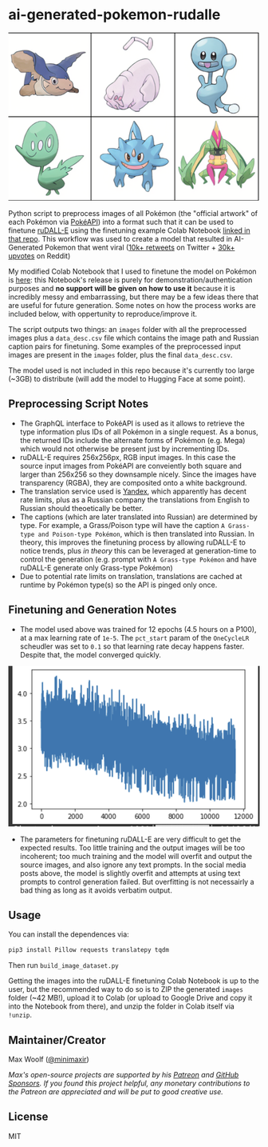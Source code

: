 # ai-generated-pokemon-rudalle

![](example.png)

Python script to preprocess images of all Pokémon (the "official artwork" of each Pokémon via [PokéAPI](https://pokeapi.co)) into a format such that it can be used to finetune [ruDALL-E](https://github.com/sberbank-ai/ru-dalle) using the finetuning example Colab Notebook [linked in that repo](https://colab.research.google.com/drive/1Tb7J4PvvegWOybPfUubl5O7m5I24CBg5?usp=sharing). This workflow was used to create a model that resulted in AI-Generated Pokemon that went viral ([10k+ retweets](https://twitter.com/minimaxir/status/1470913487085785089) on Twitter + [30k+ upvotes](https://www.reddit.com/r/pokemon/comments/rgmyxp/i_trained_an_ai_on_all_the_official_pokemon/) on Reddit)

My modified Colab Notebook that I used to finetune the model on Pokémon is [here](https://colab.research.google.com/drive/1EnDbU9iUoQ_NmMc69HO29xmbKBxpdzJ7?usp=sharing): this Notebook's release is purely for demonstration/authentication purposes and **no support will be given on how to use it** because it is incredibly messy and embarrassing, but there may be a few ideas there that are useful for future generation. Some notes on how the process works are included below, with oppertunity to reproduce/improve it.

The script outputs two things: an `images` folder with all the preprocessed images plus a `data_desc.csv` file which contains the image path and Russian caption pairs for finetuning. Some examples of the preprocessed input images are present in the `images` folder, plus the final `data_desc.csv`.

The model used is not included in this repo because it's currently too large (~3GB) to distribute (will add the model to Hugging Face at some point).

## Preprocessing Script Notes

- The GraphQL interface to PokéAPI is used as it allows to retrieve the type information plus IDs of all Pokémon in a single request. As a bonus, the returned IDs include the alternate forms of Pokémon (e.g. Mega) which would not otherwise be present just by incrementing IDs.
- ruDALL-E requires 256x256px, RGB input images. In this case the source input images from PokéAPI are conveiently both square and larger than 256x256 so they downsample nicely. Since the images have transparency (RGBA), they are composited onto a white background.
- The translation service used is [Yandex](https://translate.yandex.com), which apparently has decent rate limits, plus as a Russian company the translations from English to Russian should theoetically be better.
- The captions (which are later translated into Russian) are determined by type. For example, a Grass/Poison type will have the caption `A Grass-type and Poison-type Pokémon`, which is then translated into Russian. In theory, this improves the finetuning process by allowing ruDALL-E to notice trends, plus _in theory_ this can be leveraged at generation-time to control the generation (e.g. prompt with `A Grass-type Pokémon` and have ruDALL-E generate only Grass-type Pokémon)
- Due to potential rate limits on translation, translations are cached at runtime by Pokémon type(s) so the API is pinged only once.

## Finetuning and Generation Notes

- The model used above was trained for 12 epochs (4.5 hours on a P100), at a max learning rate of `1e-5`. The `pct_start` param of the `OneCycleLR` scheudler was set to `0.1` so that learning rate decay happens faster. Despite that, the model converged quickly.

![](lr.png)

- The parameters for finetuning ruDALL-E are very difficult to get the expected results. Too little training and the output images will be too incoherent; too much training and the model will overfit and output the source images, and also ignore any text prompts. In the social media posts above, the model is slightly overfit and attempts at using text prompts to control generation failed. But overfitting is not necessairly a bad thing as long as it avoids verbatim output.

## Usage

You can install the dependences via:

```sh
pip3 install Pillow requests translatepy tqdm
```

Then run `build_image_dataset.py`

Getting the images into the ruDALL-E finetuning Colab Notebook is up to the user, but the recommended way to do so is to ZIP the generated `images` folder (~42 MB!), upload it to Colab (or upload to Google Drive and copy it into the Notebook from there), and unzip the folder in Colab itself via `!unzip`.

## Maintainer/Creator

Max Woolf ([@minimaxir](https://minimaxir.com))

_Max's open-source projects are supported by his [Patreon](https://www.patreon.com/minimaxir) and [GitHub Sponsors](https://github.com/sponsors/minimaxir). If you found this project helpful, any monetary contributions to the Patreon are appreciated and will be put to good creative use._

## License

MIT
